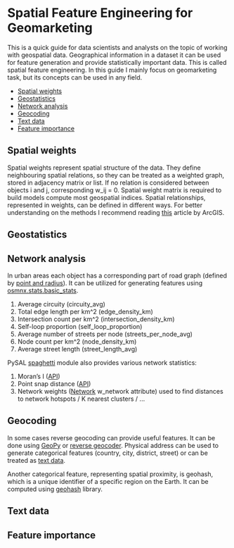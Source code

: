 # Spatial Feature Engineering for Geomarketing

This is a quick guide for data scientists and analysts on the topic of working with geospatial data.
Geographical information in a dataset it can be used for feature generation and provide statistically important data.
This is called spatial feature engineering. In this guide I mainly focus on geomarketing task, but its concepts can be used in any field.

* [Spatial weights](https://github.com/Denikozub/Geomarketing/blob/main/README.md#spatial-weights)
* [Geostatistics](https://github.com/Denikozub/Geomarketing/blob/main/README.md#geostatistics)
* [Network analysis](https://github.com/Denikozub/Geomarketing/blob/main/README.md#network-analysis)
* [Geocoding](https://github.com/Denikozub/Geomarketing/blob/main/README.md#geocoding)
* [Text data](https://github.com/Denikozub/Geomarketing/blob/main/README.md#text-data)
* [Feature importance](https://github.com/Denikozub/Geomarketing/blob/main/README.md#feature-importance)

## Spatial weights

Spatial weights represent spatial structure of the data.
They define neighbouring spatial relations, so they can be treated as a weighted graph, stored in adjacency matrix or list.
If no relation is considered between objects i and j, corresponding w_ij = 0.
Spatial weight matrix is required to build models compute most geospatial indices.
Spatial relationships, represented in weights, can be defined in different ways.
For better understanding on the methods I recommend reading [this](https://pro.arcgis.com/en/pro-app/2.8/tool-reference/spatial-statistics/modeling-spatial-relationships.htm) article by ArcGIS.

## Geostatistics

## Network analysis

In urban areas each object has a corresponding part of road graph (defined by [point and radius](https://osmnx.readthedocs.io/en/stable/osmnx.html#osmnx.truncate.truncate_graph_dist)).
It can be utilized for generating features using [osmnx.stats.basic_stats](https://osmnx.readthedocs.io/en/stable/osmnx.html#osmnx.stats.basic_stats).

1. Average circuity (circuity_avg)
2. Total edge length per km^2 (edge_density_km)
3. Intersection count per km^2 (intersection_density_km)
4. Self-loop proportion (self_loop_proportion)
5. Average number of streets per node (streets_per_node_avg)
6. Node count per km^2 (node_density_km)
7. Average street length (street_length_avg)

PySAL [spaghetti](https://pysal.org/spaghetti/index.html) module also provides various network statistics:

1. Moran’s I ([API](https://pysal.org/spaghetti/generated/spaghetti.Network.html#spaghetti.Network.Moran))
2. Point snap distance ([API](https://pysal.org/spaghetti/generated/spaghetti.Network.html#spaghetti.Network.compute_snap_dist))
3. Network weights ([Network](https://pysal.org/spaghetti/generated/spaghetti.Network.html#spaghetti-network) w_network attribute) used to find distances to network hotspots / K nearest clusters / ...

## Geocoding

In some cases reverse geocoding can provide useful features. It can be done using [GeoPy](https://geopy.readthedocs.io/en/stable/) or [reverse geocoder](https://github.com/thampiman/reverse-geocoder). Physical address can be used to generate categorical features (country, city, district, street) or can be treated as [text data](https://github.com/Denikozub/Geomarketing/blob/main/README.md#text-data).  

Another categorical feature, representing spatial proximity, is geohash, which is a unique identifier of a specific region on the Earth. It can be computed using [geohash](https://github.com/vinsci/geohash/) library.

## Text data

## Feature importance
